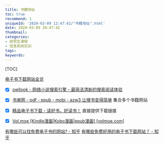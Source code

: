 ```yaml
---
title: 书籍地址
toc: true
recommend: 1
uniqueId: '2020-03-09 12:47:42/"书籍地址".html'
date: 2020-03-09 20:47:42
thumbnail:
categories:
- 研究生课程
- 信息系统实训
tags:
keywords:
---
```


[TOC]

<!--more-->
[电子书下载网站全览](https://www.jiandaoyun.com/r/5b95200de22eed486e92ac63)



- [x] [owllook - 网络小说搜索引擎 - 最简洁清新的搜索阅读体验](https://www.owllook.net/)

- [x] [书单网 - pdf - epub - mobi - azw3 让搜书变得简单](https://www.shudan.vip/) 集合多个书籍网站
- [x] [精品电子书下载 - 读好书，好读书！](http://pan.shudan.vip/) 直接提供下载链接
- [x] [Vol.moe [Kindle漫画|Kobo漫画|epub漫画] [volmoe.com]](https://volmoe.com/)





[有哪些可以找免费电子书的网站? - 知乎](https://www.zhihu.com/question/306450850)
[有哪些免费好用的电子书下载网站？ - 知乎](https://www.zhihu.com/question/24007365)
